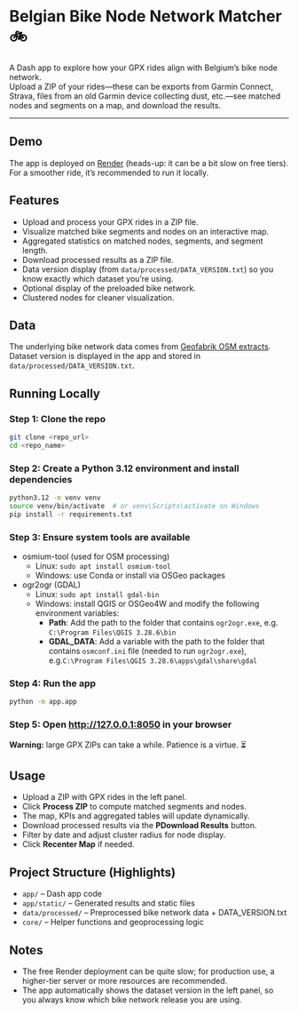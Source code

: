 # Belgian Bike Node Network Matcher 🚲

A Dash app to explore how your GPX rides align with Belgium’s bike node network.  
Upload a ZIP of your rides—these can be exports from Garmin Connect, Strava, 
files from an old Garmin device collecting dust, etc.—see matched nodes and segments on a map, and download the results.

---

## Demo

The app is deployed on [Render](https://gpx-bike-node-matcher.onrender.com) (heads-up: it can be a bit slow on free tiers).  
For a smoother ride, it’s recommended to run it locally.

## Features

- Upload and process your GPX rides in a ZIP file.
- Visualize matched bike segments and nodes on an interactive map.
- Aggregated statistics on matched nodes, segments, and segment length.
- Download processed results as a ZIP file.
- Data version display (from `data/processed/DATA_VERSION.txt`) so you know exactly which dataset you’re using.
- Optional display of the preloaded bike network.
- Clustered nodes for cleaner visualization.

## Data

The underlying bike network data comes from [Geofabrik OSM extracts](https://download.geofabrik.de/europe/).  
Dataset version is displayed in the app and stored in `data/processed/DATA_VERSION.txt`.  


## Running Locally

### Step 1: Clone the repo

```bash
git clone <repo_url>
cd <repo_name>
```
### Step 2: Create a Python 3.12 environment and install dependencies

```bash
python3.12 -m venv venv
source venv/bin/activate  # or venv\Scripts\activate on Windows
pip install -r requirements.txt
```

### Step 3: Ensure system tools are available

- osmium-tool (used for OSM processing)
    - Linux: `sudo apt install osmium-tool`
    - Windows: use Conda or install via OSGeo packages
- ogr2ogr (GDAL)
    - Linux: `sudo apt install gdal-bin`
    - Windows: install QGIS or OSGeo4W and modify the following environment variables:
        - **Path**: Add the path to the folder that contains `ogr2ogr.exe`, e.g. `C:\Program Files\QGIS 3.28.6\bin`
        - **GDAL_DATA**: Add a variable with the path to the folder that contains `osmconf.ini` file (needed to run `ogr2ogr.exe`), e.g.`C:\Program Files\QGIS 3.28.6\apps\gdal\share\gdal`

### Step 4: Run the app

```bash
python -m app.app
```

### Step 5: Open http://127.0.0.1:8050 in your browser

**Warning:** large GPX ZIPs can take a while. Patience is a virtue. ⏳

## Usage

- Upload a ZIP with GPX rides in the left panel.
- Click **Process ZIP** to compute matched segments and nodes.
- The map, KPIs and aggregated tables will update dynamically.
- Download processed results via the **PDownload Results** button.
- Filter by date and adjust cluster radius for node display.
- Click **Recenter Map** if needed.

## Project Structure (Highlights)

- `app/` – Dash app code
- `app/static/` – Generated results and static files
- `data/processed/` – Preprocessed bike network data + DATA_VERSION.txt
- `core/` – Helper functions and geoprocessing logic

## Notes

- The free Render deployment can be quite slow; for production use, a higher-tier server or more resources are recommended.
- The app automatically shows the dataset version in the left panel, so you always know which bike network release you are using.
